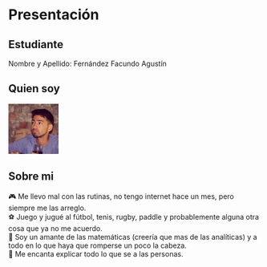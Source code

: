 # Presentación

## Estudiante  
Nombre y Apellido: Fernández Facundo Agustín    
## Quien soy  
![mi foto](mifoto.png)  
## Sobre mi  
🎮 Me llevo mal con las rutinas, no tengo internet hace un mes, pero siempre me las arreglo.  
⚽️ Juego y jugué al fútbol, tenis, rugby, paddle y probablemente alguna otra cosa que ya no me acuerdo.  
📐 Soy un amante de las matemáticas (creería que mas de las analíticas) y a todo en lo que haya que romperse un poco la cabeza.  
📙 Me encanta explicar todo lo que se a las personas.  

